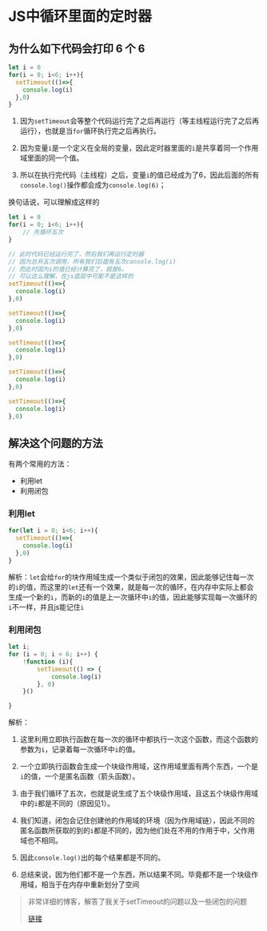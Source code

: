 # JS中循环里面的定时器

## 为什么如下代码会打印 6 个 6

```js
let i = 0
for(i = 0; i<6; i++){
  setTimeout(()=>{
    console.log(i)
  },0)
}
```

1. 因为`setTimeout`会等整个代码运行完了之后再运行（等主线程运行完了之后再运行），也就是当`for`循环执行完之后再执行。

2. 因为变量`i`是一个定义在全局的变量，因此定时器里面的`i`是共享着同一个作用域里面的同一个值。

3. 所以在执行完代码（主线程）之后，变量`i`的值已经成为了6，因此后面的所有`console.log()`操作都会成为`console.log(6)`；



换句话说，可以理解成这样的

```js
let i = 0
for(i = 0; i<6; i++){
    // 先循环五次
}

// 此时代码已经运行完了，然后我们再运行定时器
// 因为总共五次调用，所有我们后面有五次console.log(i)
// 而此时因为i的值已经计算完了，就是6。
// 可以这么理解，在js底层中可能不是这样的
setTimeout(()=>{
  console.log(i)
},0)

setTimeout(()=>{
  console.log(i)
},0)

setTimeout(()=>{
  console.log(i)
},0)

setTimeout(()=>{
  console.log(i)
},0)

setTimeout(()=>{
  console.log(i)
},0)
```



## 解决这个问题的方法

有两个常用的方法：

* 利用let
* 利用闭包



### 利用let

```js
for(let i = 0; i<6; i++){
  setTimeout(()=>{
    console.log(i)
  },0)
}
```

解析：`let`会给`for`的块作用域生成一个类似于闭包的效果，因此能够记住每一次的`i`的值，而这里的`let`还有一个效果，就是每一次的循环，在内存中实际上都会生成一个新的`i`，而新的`i`的值是上一次循环中`i`的值，因此能够实现每一次循环的`i`不一样，并且js能记住`i`

### 利用闭包

```js
let i;
for (i = 0; i < 6; i++) {
	!function (i){
        setTimeout(() => {
            console.log(i)
        }, 0)
    }()

}
```

解析：

1. 这里利用立即执行函数在每一次的循环中都执行一次这个函数，而这个函数的参数为`i`，记录着每一次循环中`i`的值。

2. 一个立即执行函数会生成一个块级作用域，这作用域里面有两个东西，一个是`i`的值，一个是匿名函数（箭头函数）。
3. 由于我们循环了五次，也就是说生成了五个块级作用域，且这五个块级作用域中的`i`都是不同的（原因见1）。

4. 我们知道，闭包会记住创建他的作用域的环境（因为作用域链），因此不同的匿名函数所获取的到的`i`都是不同的，因为他们处在不用的作用于中，父作用域也不相同。
5. 因此`console.log()`出的每个结果都是不同的。
6. 总结来说，因为他们都不是一个东西，所以结果不同。毕竟都不是一个块级作用域，相当于在内存中重新划分了空间





> 非常详细的博客，解答了我关于setTimeout的问题以及一些闭包的问题
>
> [链接](https://www.cnblogs.com/hahazexia/p/9446585.html)